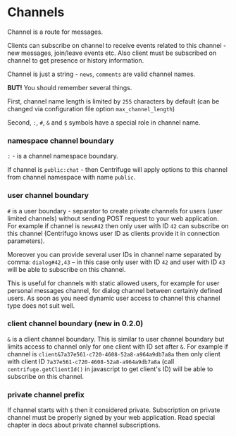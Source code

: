 # Channels

Channel is a route for messages.

Clients can subscribe on channel to receive events related to this channel - new
messages, join/leave events etc. Also client must be subscribed on channel to get
presence or history information.

Channel is just a string - ``news``, ``comments`` are valid channel names.

**BUT!** You should remember several things.

First, channel name length is limited by `255` characters by default (can
be changed via configuration file option `max_channel_length`)

Second, `:`, `#`, `&` and `$` symbols have a special role in channel name.

### namespace channel boundary

``:`` - is a channel namespace boundary.

If channel is `public:chat` - then Centrifuge will apply options to this channel
from channel namespace with name `public`.

### user channel boundary

`#` is a user boundary - separator to create private channels for users (user limited
channels) without sending POST request to your web application. For example if channel
is `news#42` then only user with ID `42` can subscribe on this channel (Centrifugo
knows user ID as clients provide it in connection parameters).

Moreover you can provide several user IDs in channel name separated by comma: `dialog#42,43` –
in this case only user with ID `42` and user with ID `43` will be able to subscribe on this channel.

This is useful for channels with static allowed users, for example for user personal messages
channel, for dialog channel between certainly defined users. As soon as you need dynamic user
access to channel this channel type does not suit well.

### client channel boundary (new in 0.2.0)

`&` is a client channel boundary. This is similar to user channel boundary but limits
access to channel only for one client with ID set after `&`. For example if channel is
`client&7a37e561-c720-4608-52a8-a964a9db7a8a` then only client with client ID
`7a37e561-c720-4608-52a8-a964a9db7a8a` (call `centrifuge.getClientId()` in javascript to
get client's ID) will be able to subscribe on this channel.

### private channel prefix

If channel starts with `$` then it considered private. Subscription on private channel
must be properly signed by your web application. Read special chapter in docs about
private channel subscriptions.
